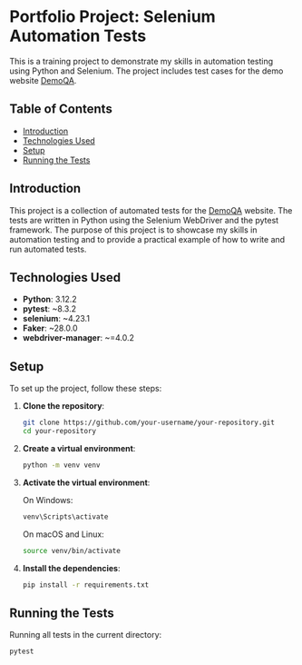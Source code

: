 # Portfolio Project: Selenium Automation Tests

This is a training project to demonstrate my skills in automation testing using Python and Selenium. The project includes test cases for the demo website [DemoQA](https://demoqa.com/).

## Table of Contents

- [Introduction](#introduction)
- [Technologies Used](#technologies-used)
- [Setup](#setup)
- [Running the Tests](#running-the-tests)

## Introduction

This project is a collection of automated tests for the [DemoQA](https://demoqa.com/) website. The tests are written in Python using the Selenium WebDriver and the pytest framework. The purpose of this project is to showcase my skills in automation testing and to provide a practical example of how to write and run automated tests.

## Technologies Used

- **Python**: 3.12.2
- **pytest**: ~8.3.2
- **selenium**: ~4.23.1
- **Faker**: ~28.0.0
- **webdriver-manager**: ~=4.0.2

## Setup

To set up the project, follow these steps:

1. **Clone the repository**:
   ```sh
   git clone https://github.com/your-username/your-repository.git
   cd your-repository

2. **Create a virtual environment**:
   ```sh
   python -m venv venv

3. **Activate the virtual environment**:
   
   On Windows:
   ```sh
   venv\Scripts\activate
   ```
   On macOS and Linux:
   ```sh
   source venv/bin/activate
   
4. **Install the dependencies**:
   ```sh
   pip install -r requirements.txt

##  Running the Tests
   Running all tests in the current directory:
   ```sh
   pytest

